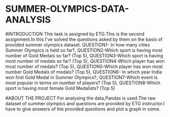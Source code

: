 # SUMMER-OLYMPICS-DATA-ANALYSIS

#INTRODUCTION
This task is assigned by ETG.This is the second assignment.In this I've solved the questions asked by them on the basis of provided summer olympics dataset.
QUESTION1- In how many cities Summer Olympics is held so far?,
QUESTION2-Which sport is having most number of Gold Medals so far? (Top 5),
QUESTION3-Which sport is having most number of medals so far? (Top 5),
QUESTION4-Which player has won most number of medals? (Top 5),
QUESTION5-Which player has won most number Gold Medals of medals? (Top 5),
QUESTION6- In which year India won first Gold Medal in Summer Olympics?,
QUESTION7-Which event is most popular in terms on number of players? (Top 5),
QUESTION8-Which sport is having most female Gold Medalists? (Top 5)

#ABOUT THE PROJECT
For analysing the data,Pandas is used.The raw dataset of summer olympics and questions are provided by ETG instructor.I have to give answers of the provided questions and plot a graph in some.
